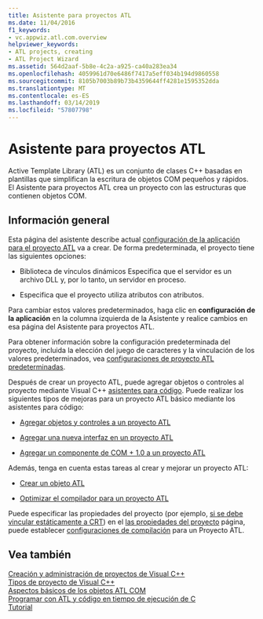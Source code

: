 ```yaml
---
title: Asistente para proyectos ATL
ms.date: 11/04/2016
f1_keywords:
- vc.appwiz.atl.com.overview
helpviewer_keywords:
- ATL projects, creating
- ATL Project Wizard
ms.assetid: 564d2aaf-5b8e-4c2a-a925-ca40a283ea34
ms.openlocfilehash: 4059961d70e6486f7417a5eff034b194d9860558
ms.sourcegitcommit: 8105b7003b89b73b4359644ff4281e1595352dda
ms.translationtype: MT
ms.contentlocale: es-ES
ms.lasthandoff: 03/14/2019
ms.locfileid: "57807798"
---
```

# <a name="atl-project-wizard"></a>Asistente para proyectos ATL

Active Template Library (ATL) es un conjunto de clases C++ basadas en plantillas que simplifican la escritura de objetos COM pequeños y rápidos. El Asistente para proyectos ATL crea un proyecto con las estructuras que contienen objetos COM.

## <a name="overview"></a>Información general

Esta página del asistente describe actual [configuración de la aplicación para el proyecto ATL](../../atl/reference/application-settings-atl-project-wizard.md) va a crear. De forma predeterminada, el proyecto tiene las siguientes opciones:

- Biblioteca de vínculos dinámicos Especifica que el servidor es un archivo DLL y, por lo tanto, un servidor en proceso.

- Especifica que el proyecto utiliza atributos con atributos.

Para cambiar estos valores predeterminados, haga clic en **configuración de la aplicación** en la columna izquierda de la Asistente y realice cambios en esa página del Asistente para proyectos ATL.

Para obtener información sobre la configuración predeterminada del proyecto, incluida la elección del juego de caracteres y la vinculación de los valores predeterminados, vea [configuraciones de proyecto ATL predeterminadas](../../atl/reference/default-atl-project-configurations.md).

Después de crear un proyecto ATL, puede agregar objetos o controles al proyecto mediante Visual C++ [asistentes para código](../../ide/adding-functionality-with-code-wizards-cpp.md). Puede realizar los siguientes tipos de mejoras para un proyecto ATL básico mediante los asistentes para código:

- [Agregar objetos y controles a un proyecto ATL](../../atl/reference/adding-objects-and-controls-to-an-atl-project.md)

- [Agregar una nueva interfaz en un proyecto ATL](../../atl/reference/adding-a-new-interface-in-an-atl-project.md)

- [Agregar un componente de COM + 1.0 a un proyecto ATL](../../atl/reference/adding-an-atl-com-plus-1-0-component.md)

Además, tenga en cuenta estas tareas al crear y mejorar un proyecto ATL:

- [Crear un objeto ATL](../../atl/reference/making-an-atl-object-noncreatable.md)

- [Optimizar el compilador para un proyecto ATL](../../atl/reference/specifying-compiler-optimization-for-an-atl-project.md)

Puede especificar las propiedades del proyecto (por ejemplo, [si se debe vincular estáticamente a CRT](../../atl/programming-with-atl-and-c-run-time-code.md)) en el [las propiedades del proyecto](../../build/reference/general-property-page-project.md) página, puede establecer [configuraciones de compilación](/visualstudio/ide/understanding-build-configurations) para un Proyecto ATL.

## <a name="see-also"></a>Vea también

[Creación y administración de proyectos de Visual C++](../../build/creating-and-managing-visual-cpp-projects.md)<br/>
[Tipos de proyecto de Visual C++](../../build/reference/visual-cpp-project-types.md)<br/>
[Aspectos básicos de los objetos ATL COM](../../atl/fundamentals-of-atl-com-objects.md)<br/>
[Programar con ATL y código en tiempo de ejecución de C](../../atl/programming-with-atl-and-c-run-time-code.md)<br/>
[Tutorial](../../atl/active-template-library-atl-tutorial.md)
